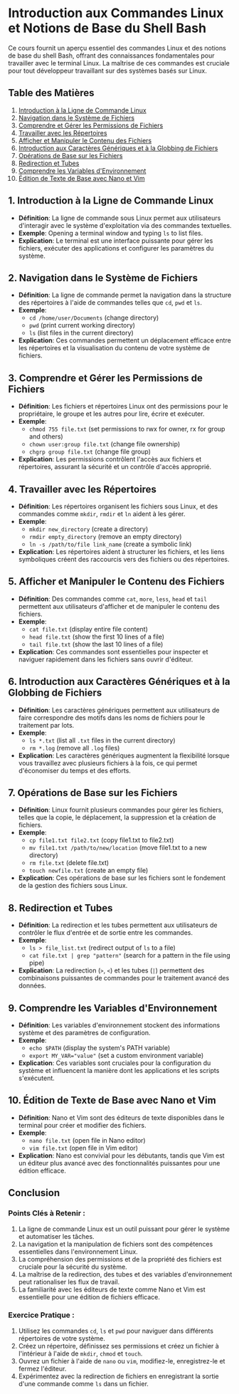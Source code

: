 
# Introduction aux Commandes Linux et Notions de Base du Shell Bash

Ce cours fournit un aperçu essentiel des commandes Linux et des notions de base du shell Bash, offrant des connaissances fondamentales pour travailler avec le terminal Linux. La maîtrise de ces commandes est cruciale pour tout développeur travaillant sur des systèmes basés sur Linux.

## Table des Matières
1. [Introduction à la Ligne de Commande Linux](#introduction-a-la-ligne-de-commande-linux)
2. [Navigation dans le Système de Fichiers](#navigation-dans-le-systeme-de-fichiers)
3. [Comprendre et Gérer les Permissions de Fichiers](#comprendre-et-gerer-les-permissions-de-fichiers)
4. [Travailler avec les Répertoires](#travailler-avec-les-repertoires)
5. [Afficher et Manipuler le Contenu des Fichiers](#afficher-et-manipuler-le-contenu-des-fichiers)
6. [Introduction aux Caractères Génériques et à la Globbing de Fichiers](#introduction-aux-caracteres-generiques-et-a-la-globbing-de-fichiers)
7. [Opérations de Base sur les Fichiers](#operations-de-base-sur-les-fichiers)
8. [Redirection et Tubes](#redirection-et-tubes)
9. [Comprendre les Variables d'Environnement](#comprendre-les-variables-denvironnement)
10. [Édition de Texte de Base avec Nano et Vim](#edition-de-texte-de-base-avec-nano-et-vim)

## 1. Introduction à la Ligne de Commande Linux
- **Définition**: La ligne de commande sous Linux permet aux utilisateurs d'interagir avec le système d'exploitation via des commandes textuelles.
- **Exemple**: Opening a terminal window and typing `ls` to list files.
- **Explication**: Le terminal est une interface puissante pour gérer les fichiers, exécuter des applications et configurer les paramètres du système.

## 2. Navigation dans le Système de Fichiers
- **Définition**: La ligne de commande permet la navigation dans la structure des répertoires à l'aide de commandes telles que `cd`, `pwd` et `ls`.
- **Exemple**:
  - `cd /home/user/Documents` (change directory)
  - `pwd` (print current working directory)
  - `ls` (list files in the current directory)
- **Explication**: Ces commandes permettent un déplacement efficace entre les répertoires et la visualisation du contenu de votre système de fichiers.

## 3. Comprendre et Gérer les Permissions de Fichiers
- **Définition**: Les fichiers et répertoires Linux ont des permissions pour le propriétaire, le groupe et les autres pour lire, écrire et exécuter.
- **Exemple**:
  - `chmod 755 file.txt` (set permissions to rwx for owner, rx for group and others)
  - `chown user:group file.txt` (change file ownership)
  - `chgrp group file.txt` (change file group)
- **Explication**: Les permissions contrôlent l'accès aux fichiers et répertoires, assurant la sécurité et un contrôle d'accès approprié.

## 4. Travailler avec les Répertoires
- **Définition**: Les répertoires organisent les fichiers sous Linux, et des commandes comme `mkdir`, `rmdir` et `ln` aident à les gérer.
- **Exemple**:
  - `mkdir new_directory` (create a directory)
  - `rmdir empty_directory` (remove an empty directory)
  - `ln -s /path/to/file link_name` (create a symbolic link)
- **Explication**: Les répertoires aident à structurer les fichiers, et les liens symboliques créent des raccourcis vers des fichiers ou des répertoires.

## 5. Afficher et Manipuler le Contenu des Fichiers
- **Définition**: Des commandes comme `cat`, `more`, `less`, `head` et `tail` permettent aux utilisateurs d'afficher et de manipuler le contenu des fichiers.
- **Exemple**:
  - `cat file.txt` (display entire file content)
  - `head file.txt` (show the first 10 lines of a file)
  - `tail file.txt` (show the last 10 lines of a file)
- **Explication**: Ces commandes sont essentielles pour inspecter et naviguer rapidement dans les fichiers sans ouvrir d'éditeur.

## 6. Introduction aux Caractères Génériques et à la Globbing de Fichiers
- **Définition**: Les caractères génériques permettent aux utilisateurs de faire correspondre des motifs dans les noms de fichiers pour le traitement par lots.
- **Exemple**:
  - `ls *.txt` (list all `.txt` files in the current directory)
  - `rm *.log` (remove all `.log` files)
- **Explication**: Les caractères génériques augmentent la flexibilité lorsque vous travaillez avec plusieurs fichiers à la fois, ce qui permet d'économiser du temps et des efforts.

## 7. Opérations de Base sur les Fichiers
- **Définition**: Linux fournit plusieurs commandes pour gérer les fichiers, telles que la copie, le déplacement, la suppression et la création de fichiers.
- **Exemple**:
  - `cp file1.txt file2.txt` (copy file1.txt to file2.txt)
  - `mv file1.txt /path/to/new/location` (move file1.txt to a new directory)
  - `rm file.txt` (delete file.txt)
  - `touch newfile.txt` (create an empty file)
- **Explication**: Ces opérations de base sur les fichiers sont le fondement de la gestion des fichiers sous Linux.

## 8. Redirection et Tubes
- **Définition**: La redirection et les tubes permettent aux utilisateurs de contrôler le flux d'entrée et de sortie entre les commandes.
- **Exemple**:
  - `ls > file_list.txt` (redirect output of `ls` to a file)
  - `cat file.txt | grep "pattern"` (search for a pattern in the file using pipe)
- **Explication**: La redirection (`>`, `<`) et les tubes (`|`) permettent des combinaisons puissantes de commandes pour le traitement avancé des données.

## 9. Comprendre les Variables d'Environnement
- **Définition**: Les variables d'environnement stockent des informations système et des paramètres de configuration.
- **Exemple**:
  - `echo $PATH` (display the system's PATH variable)
  - `export MY_VAR="value"` (set a custom environment variable)
- **Explication**: Ces variables sont cruciales pour la configuration du système et influencent la manière dont les applications et les scripts s'exécutent.

## 10. Édition de Texte de Base avec Nano et Vim
- **Définition**: Nano et Vim sont des éditeurs de texte disponibles dans le terminal pour créer et modifier des fichiers.
- **Exemple**:
  - `nano file.txt` (open file in Nano editor)
  - `vim file.txt` (open file in Vim editor)
- **Explication**: Nano est convivial pour les débutants, tandis que Vim est un éditeur plus avancé avec des fonctionnalités puissantes pour une édition efficace.

## Conclusion

### Points Clés à Retenir :
1. La ligne de commande Linux est un outil puissant pour gérer le système et automatiser les tâches.
2. La navigation et la manipulation de fichiers sont des compétences essentielles dans l'environnement Linux.
3. La compréhension des permissions et de la propriété des fichiers est cruciale pour la sécurité du système.
4. La maîtrise de la redirection, des tubes et des variables d'environnement peut rationaliser les flux de travail.
5. La familiarité avec les éditeurs de texte comme Nano et Vim est essentielle pour une édition de fichiers efficace.

### Exercice Pratique :
1. Utilisez les commandes `cd`, `ls` et `pwd` pour naviguer dans différents répertoires de votre système.
2. Créez un répertoire, définissez ses permissions et créez un fichier à l'intérieur à l'aide de `mkdir`, `chmod` et `touch`.
3. Ouvrez un fichier à l'aide de `nano` ou `vim`, modifiez-le, enregistrez-le et fermez l'éditeur.
4. Expérimentez avec la redirection de fichiers en enregistrant la sortie d'une commande comme `ls` dans un fichier.
